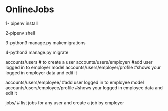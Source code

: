 # OnlineJobs
1- pipenv install

2-pipenv shell

3-python3 manage.py makemigrations

4-python3 manage.py migrate

accounts/users        # to create a user
accounts/users/employer/     #add user logged in to employer model
accounts/users/employer/profile     #shows your logged in employer data and edit it

accounts/users/employee/    #add user logged in to employee model
accounts/users/employee/profile   #shows your logged in employee data and edit it


jobs/              # list jobs for any user and create a job by employer
